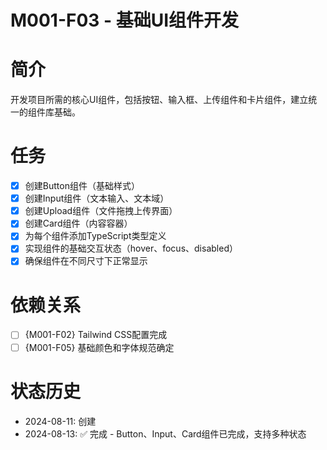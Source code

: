 # M001-F03 - 基础UI组件开发

# 简介
开发项目所需的核心UI组件，包括按钮、输入框、上传组件和卡片组件，建立统一的组件库基础。

# 任务
- [x] 创建Button组件（基础样式）
- [x] 创建Input组件（文本输入、文本域）
- [x] 创建Upload组件（文件拖拽上传界面）
- [x] 创建Card组件（内容容器）
- [x] 为每个组件添加TypeScript类型定义
- [x] 实现组件的基础交互状态（hover、focus、disabled）
- [x] 确保组件在不同尺寸下正常显示

# 依赖关系
- [ ] {M001-F02} Tailwind CSS配置完成
- [ ] {M001-F05} 基础颜色和字体规范确定

# 状态历史
- 2024-08-11: 创建
- 2024-08-13: ✅ 完成 - Button、Input、Card组件已完成，支持多种状态
